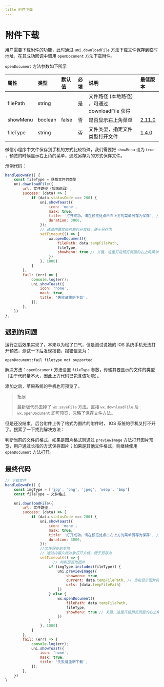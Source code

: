 ```yaml
---
title 附件下载
---
```


# 附件下载

用户需要下载附件的功能，此时通过 `uni.downloadFile` 方法下载文件保存到临时地址，在其成功回调中调用 `openDocument` 方法下载附件。

`openDocument` 方法参数如下所示

| 属性     | 类型    | 默认值 | 必填 | 说明                                           | 最低版本                                                     |
| :------- | :------ | :----- | :--- | :--------------------------------------------- | :----------------------------------------------------------- |
| filePath | string  |        | 是   | 文件路径 (本地路径) ，可通过 downloadFile 获得 |                                                              |
| showMenu | boolean | false  | 否   | 是否显示右上角菜单                             | [2.11.0](https://developers.weixin.qq.com/miniprogram/dev/framework/compatibility.html) |
| fileType | string  |        | 否   | 文件类型，指定文件类型打开文件                 | [1.4.0](https://developers.weixin.qq.com/miniprogram/dev/framework/compatibility.html) |

微信小程序中文件保存到手机的方式比较特殊，我们需要把 `showMenu` 设为 `true` ，预览的时候显示右上角的菜单，通过另存为的方式保存文件。

示例代码：

```js
handleDownFn() {
	const fileType = 获取文件的类型
	uni.downloadFile({
		url: 文件路径（后端返回）,
		success: (data) => {
			if (data.statusCode === 200) {
				uni.showToast({
					icon: 'none',
					mask: true,
					title: '打开成功，请在预览处点击右上方的菜单另存为保存', //保存路径
					duration: 3000,
				});
				// 通过内置文档对象打开文档，便于另存为
				setTimeout(() => {
					wx.openDocument({
						filePath: data.tempFilePath,
						fileType,
						showMenu: true // 关键，这里开启预览页面的右上角菜单，才能另存为
					})
				}, 1000)
			}
		},
		fail: (err) => {
			console.log(err);
			uni.showToast({
				icon: 'none',
				mask: true,
				title: '失败请重新下载',
			});
		},
	})
},
```

## 遇到的问题

运行之后效果实现了，本来以为松了口气，但是测试说她的 IOS 系统手机无法打开预览，测试一下后发现报错，报错信息为：

```
openDocument:fail filetype not supported
```

解决方法：`openDocument` 方法设置 `fileType` 参数，传递其要显示的文件的类型（由于代码量不大，因此上方代码已包含该功能）。

添加之后，苹果系统的手机也可预览了。

> 拓展
>
> 最新版代码去掉了 `wx.saveFile` 方法。直接 `wx.downloadFile` 后 `wx.openDocument` 即可预览，忽略了保存文件方法。

但是还没结束，后台附件上传了格式为图片的附件时， IOS 系统的手机又打不开了。搜索了一下找到解决方法：

判断当前的文件的格式，如果是图片格式则通过 `previewImage` 方法打开图片预览，用户通过长按的方式保存图片；如果是其他文件格式，则继续使用`openDocument` 方法打开。

## 最终代码

```js
// 下载文件
handleDownFn() {
    const imgType = ['jpg', 'png', 'jpeg', 'webp', 'bmp']
	const fileType = 文件格式
    
	uni.downloadFile({
		url: 文件路径,
		success: (data) => {
			if (data.statusCode === 200) {
				uni.showToast({
					icon: 'none',
					mask: true,
					title: '打开成功，请在预览处点击右上方的菜单另存为保存', //保存路径
					duration: 3000,
				});
				//文件保存到本地
				// 通过内置文档对象打开文档，便于另存为
				setTimeout(() => {
                      // 判断是否为图片
					if (imgType.includes(fileType)) {
						uni.previewImage({
							showmenu: true,
							current: data.tempFilePath, // 当前显示图片的http链接
							urls: [data.tempFilePath]
						})
					} else {
						wx.openDocument({
							filePath: data.tempFilePath,
							fileType,
							showMenu: true // 关键，这里开启预览页面的右上角菜单，才能另存为
						})
					}
				}, 1000)
			}
		},
		fail: (err) => {
			console.log(err);
			uni.showToast({
				icon: 'none',
				mask: true,
				title: '失败请重新下载',
			});
		},
	})
}
```

